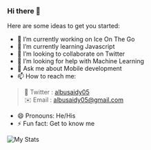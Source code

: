 ### Hi there 👋

Here are some ideas to get you started:

- 🔭 I’m currently working on Ice On The Go
- 🌱 I’m currently learning Javascript
- 👯 I’m looking to collaborate on Twitter
- 🤔 I’m looking for help with Machine Learning
- 💬 Ask me about Mobile development
- 📫 How to reach me: 
> 📱 Twitter :
 > [albusaidy05](https://twitter.com/albusaidy05)  
 > ✉️ Email :
 > [albusaidy05@gmail.com](mailto:albusaidy05@gmail.com)     
- 😄 Pronouns: He/His
- ⚡ Fun fact: Get to know me


![My Stats](https://github-readme-stats.vercel.app/api?username=albusaidy05&&show_icons=true&title_color=ffffffff&icon_color=bb2acf&text_color=daf7dc&bg_color=151515)



